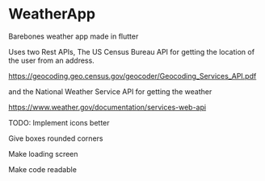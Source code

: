 # WeatherApp
Barebones weather app made in flutter

Uses two Rest APIs,
The US Census Bureau API for getting the location of the user from an address.

https://geocoding.geo.census.gov/geocoder/Geocoding_Services_API.pdf

and the National Weather Service API for getting the weather

https://www.weather.gov/documentation/services-web-api

TODO:
Implement icons better

Give boxes rounded corners

Make loading screen

Make code readable
